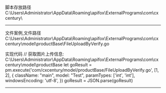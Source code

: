 脚本存放路径  
C:\Users\Administrator\AppData\Roaming\apifox\ExternalPrograms\com\cxcentury\

---

文件案例,文件路径
C:\Users\Administrator\AppData\Roaming\apifox\ExternalPrograms\com\cxcentury\model\productBase\FileUploadByVerify.go

实现代码
  // 获取图片上传信息:       C:\Users\Administrator\AppData\Roaming\apifox\ExternalPrograms\com\cxcentury\model\productBase
    let goResult = pm.execute('com/cxcentury/model/productBase/FileUploadByVerify.go', [1, 2], {
        className: "main",
        model: "Test",
        paramTypes: ['int', 'int'],
        windowsEncoding: 'utf-8',
    })
    goResult = JSON.parse(goResult)

------
